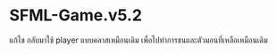 # SFML-Game.v5.2
แก้ไข กลับมาใช้ player แบบคลาสเหมือนเดิม เพื่อไปทำการชนและตัวมอนที่เหลือเหมือนเดิม
